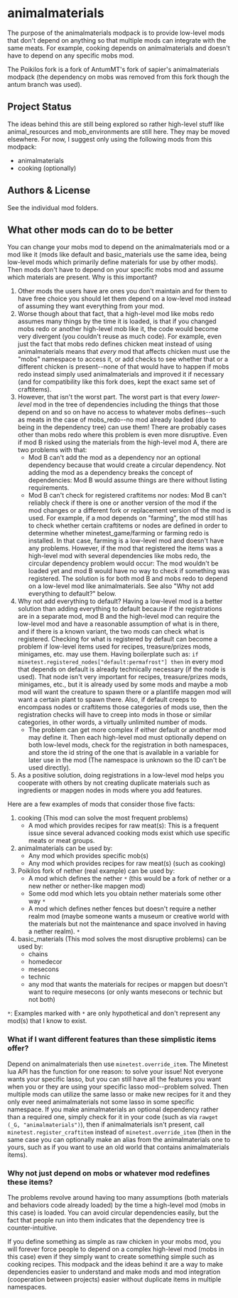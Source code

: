 # animalmaterials
The purpose of the animalmaterials modpack is to provide low-level mods
that don't depend on anything so that multiple mods can integrate with
the same meats. For example, cooking depends on animalmaterials and
doesn't have to depend on any specific mobs mod.

The Poikilos fork is a fork of AntumMT's fork of sapier's
animalmaterials modpack (the dependency on mobs was removed from this
fork though the antum branch was used).

## Project Status
The ideas behind this are still being explored so rather high-level
stuff like animal_resources and mob_environments are still here.
They may be moved elsewhere. For now, I suggest only using the following
mods from this modpack:
- animalmaterials
- cooking (optionally)

## Authors & License
See the individual mod folders.

## What other mods can do to be better
You can change your mobs mod to depend on the animalmaterials mod or a
mod like it (mods like default and basic_materials use the same idea,
being low-level mods which primarily define materials for use by other
mods).
Then mods don't have to depend on your specific mobs mod and assume
which materials are present. Why is this important?

1. Other mods the users have are ones you don't maintain and for them to have
   free choice you should let them depend on a low-level mod instead of
   assuming they want everything from your mod.
2. Worse though about that fact, that a high-level mod like mobs redo assumes many things by
   the time it is loaded, is that if you changed mobs redo or another
   high-level mob like it, the code would become very divergent (you
   couldn't reuse as much code). For example, even just the fact that
   mobs redo defines chicken meat instead of using animalmaterials
   means that *every* mod that affects chicken must use the "mobs"
   namespace to access it, or add checks to see whether that or a
   different chicken is present--none of that would have to happen if
   mobs redo instead simply used animalmaterials and improved it if
   necessary (and for compatibility like this fork does, kept the exact
   same set of craftitems).
3. However, that isn't the worst part. The worst part is that every
   *lower-level* mod in the tree of dependencies including the things
   that those depend on and so on have no access to whatever mobs
   defines--such as meats in the case of mobs_redo--no mod already
   loaded (due to being in the dependency tree) can use them! There are
   probably cases other than mobs redo where this problem is even more
   disruptive. Even if mod B risked using the materials from the
   high-level mod A, there are two problems with that:
   - Mod B can't add the mod as a dependency nor an optional dependency
     because that would create a circular dependency. Not adding the
     mod as a dependency breaks the concept of dependencies: Mod B
     would assume things are there without listing requirements.
   - Mod B can't check for registered craftitems nor nodes:
     Mod B can't reliably check if there is one or another version of
     the mod if the mod changes or a different fork or replacement
     version of the mod is used. For example, if a mod depends on
     "farming", the mod still has to check whether certain craftitems
     or nodes are defined in order to determine whether
     minetest_game/farming or farming redo is installed. In that case,
     farming is a low-level mod and doesn't have any problems. However,
     if the mod that registered the items was a high-level mod with
     several dependencies like mobs redo, the circular dependency
     problem would occur: The mod wouldn't be loaded yet and mod B
     would have no way to check if something was registered. The
     solution is for both mod B and mobs redo to depend on a low-level
     mod like animalmaterials. See also "Why not add everything to
     default?" below.
4. Why not add everything to default? Having a low-level mod is a better
   solution than adding everything to default because if the
   registrations are in a separate mod, mod B and the high-level mod
   can require the low-level mod and have a reasonable assumption of
   what is in there, and if there is a known variant, the two mods can
   check what is registered. Checking for what is registered by default
   can become a problem if low-level items used for recipes,
   treasure/prizes mods, minigames, etc. may use them. Having
   boilerplate such as:
   `if minetest.registered_nodes["default:permafrost"] then`
   in every mod that depends on default is already technically
   necessary (if the node is used). That node isn't very important for
   recipes, treasure/prizes mods, minigames, etc., but it is already
   used by some mods and maybe a mob mod will want the creature to
   spawn there or a plantlife mapgen mod will want a certain plant to
   spawn there. Also, if default creeps to encompass nodes or
   craftitems those categories of mods use, then the registration
   checks will have to creep into mods in those or similar categories,
   in other words, a virtually unlimited number of mods.
   - The problem can get more complex if either default or another mod
     may define it. Then each high-level mod must optionally depend on
     both low-level mods, check for the registration in both namespaces,
     and store the id string of the one that is available in a variable
     for later use in the mod (The namespace is unknown so the ID can't
     be used directly).
5. As a positive solution, doing registrations in a low-level mod helps
   you cooperate with others by not creating duplicate materials such
   as ingredients or mapgen nodes in mods where you add features.

Here are a few examples of mods that consider those five facts:
1. cooking (This mod can solve the most frequent problems)
   - A mod which provides recipes for raw meat(s): This is a frequent issue
     since several advanced cooking mods exist which use specific meats
     or meat groups.
2. animalmaterials can be used by:
   - Any mod which provides specific mob(s)
   - Any mod which provides recipes for raw meat(s) (such as cooking)
3. Poikilos fork of nether (real example) can be used by:
   - A mod which defines the nether `*` (this would be a fork of nether or a new nether or nether-like mapgen mod)
   - Some odd mod which lets you obtain nether materials some other way `*`
   - A mod which defines nether fences but doesn't require a nether realm mod (maybe someone wants a museum or creative world with the materials but not the maintenance and space involved in having a nether realm). `*`
4. basic_materials (This mod solves the most disruptive problems) can be used by:
   - chains
   - homedecor
   - mesecons
   - technic
   - any mod that wants the materials for recipes or mapgen but doesn't want to require mesecons (or only wants mesecons or technic but not both)

`*`: Examples marked with `*` are only hypothetical and don't represent any mod(s) that I know to exist.


### What if I want different features than these simplistic items offer?
Depend on animalmaterials then use `minetest.override_item`. The Minetest
lua API has the function for one reason: to solve your issue! Not everyone wants
your specific lasso, but you can still have all the features you want
when you or they are using your specific lasso mod--problem solved. Then multiple mods
can utilize the same lasso or make new recipes for it and they only
ever need animalmaterials not some lasso in some specific namespace.
If you make animalmaterials an optional dependency rather
than a required one, simply check for it in your code (such as via
`rawget (_G, "animalmaterials")`), then if animalmaterials isn't
present, call `minetest.register_craftitem` instead of
`minetest.override_item` (then in the same case you can optionally make
an alias from the animalmaterials one to yours, such as if you want to
use an old world that contains animalmaterials items).

### Why not just depend on mobs or whatever mod redefines these items?
The problems revolve around having too many assumptions (both
materials and behaviors code already loaded) by the time a high-level
mod (mobs in this case) is loaded. You can avoid circular dependencies
easily, but the fact that people run into them indicates that the
dependency tree is counter-intuitive.

If you define something as simple as raw chicken in your mobs mod, you
will forever force people to depend on a complex high-level mod (mobs
in this case) even if they simply want to create something simple such
as cooking recipes. This modpack and the ideas behind it are a way to
make dependencies easier to understand and make mods and mod
integration (cooperation between projects) easier without duplicate
items in multiple namespaces.

